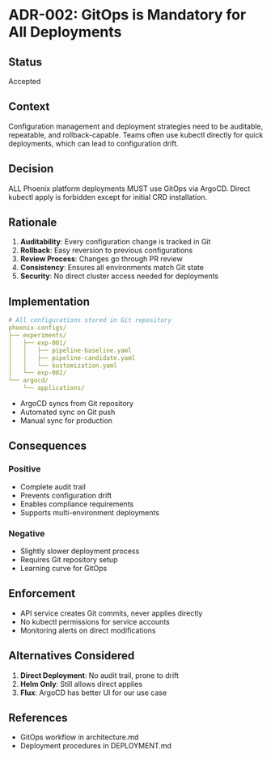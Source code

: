 # ADR-002: GitOps is Mandatory for All Deployments

## Status
Accepted

## Context
Configuration management and deployment strategies need to be auditable, repeatable, and rollback-capable. Teams often use kubectl directly for quick deployments, which can lead to configuration drift.

## Decision
ALL Phoenix platform deployments MUST use GitOps via ArgoCD. Direct kubectl apply is forbidden except for initial CRD installation.

## Rationale
1. **Auditability**: Every configuration change is tracked in Git
2. **Rollback**: Easy reversion to previous configurations
3. **Review Process**: Changes go through PR review
4. **Consistency**: Ensures all environments match Git state
5. **Security**: No direct cluster access needed for deployments

## Implementation
```yaml
# All configurations stored in Git repository
phoenix-configs/
├── experiments/
│   ├── exp-001/
│   │   ├── pipeline-baseline.yaml
│   │   ├── pipeline-candidate.yaml
│   │   └── kustomization.yaml
│   └── exp-002/
└── argocd/
    └── applications/
```

- ArgoCD syncs from Git repository
- Automated sync on Git push
- Manual sync for production

## Consequences
### Positive
- Complete audit trail
- Prevents configuration drift
- Enables compliance requirements
- Supports multi-environment deployments

### Negative
- Slightly slower deployment process
- Requires Git repository setup
- Learning curve for GitOps

## Enforcement
- API service creates Git commits, never applies directly
- No kubectl permissions for service accounts
- Monitoring alerts on direct modifications

## Alternatives Considered
1. **Direct Deployment**: No audit trail, prone to drift
2. **Helm Only**: Still allows direct applies
3. **Flux**: ArgoCD has better UI for our use case

## References
- GitOps workflow in architecture.md
- Deployment procedures in DEPLOYMENT.md